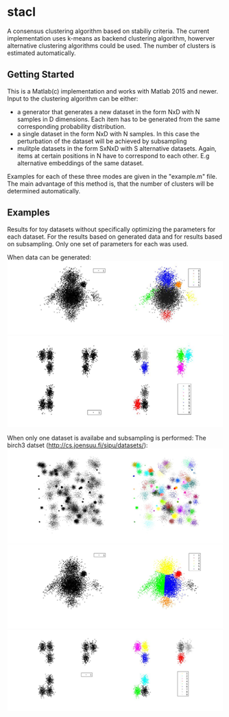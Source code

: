 # stacl
A consensus clustering algorithm based on stabiliy criteria. The current implementation uses k-means as backend clustering algorithm, howerver alternative clustering algorithms could be used. The number of clusters is estimated automatically.

## Getting Started

This is a Matlab(c) implementation and works with Matlab 2015 and newer. Input to the clustering algorithm can be either:
- a generator that generates a new dataset in the form NxD with N samples in D dimensions. Each item has to be generated from the same corresponding probability distribution.
- a single dataset in the form NxD with N samples. In this case the perturbation of the dataset will be achieved by subsampling
- mulitple datasets in the form SxNxD with S alternative datasets. Again, items at certain positions in N have to correspond to each other. E.g alternative embeddings of the same dataset.

Examples for each of these three modes are given in the "example.m" file. The main advantage of this method is, that the number of clusters will be determined automatically. 

## Examples
Results for toy datasets without specifically optimizing the parameters for each dataset. For the results based on generated data and for results based on subsampling. Only one set of parameters for each was used.  

When data can be generated:
![Toy 1](https://github.com/JoHof/stacl/blob/master/figures/toy_1_generated.jpg)
![Toy 2](https://github.com/JoHof/stacl/blob/master/figures/toy_2_generated.jpg)

When only one dataset is availabe and subsampling is performed:
The birch3 datset (http://cs.joensuu.fi/sipu/datasets/):
![Birch3](https://github.com/JoHof/stacl/blob/master/figures/birch3.jpg)
![Toy 1](https://github.com/JoHof/stacl/blob/master/figures/toy_1_subsampled.jpg)
![Toy 2](https://github.com/JoHof/stacl/blob/master/figures/toy_2_subsampled.jpg)
